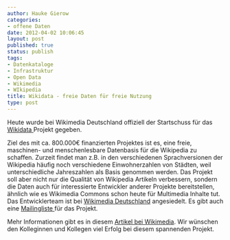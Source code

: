 ```yaml
---
author: Hauke Gierow
categories:
- offene Daten
date: 2012-04-02 10:06:45
layout: post
published: true
status: publish
tags:
- Datenkataloge
- Infrastruktur
- Open Data
- Wikimedia
- WIkipedia
title: Wikidata - freie Daten für freie Nutzung
type: post
---
```


Heute wurde bei Wikimedia Deutschland offiziell der Startschuss für das [Wikidata ](http://meta.wikimedia.org/w/index.php?title=Wikidata/de&uselang=de)Projekt gegeben.

Ziel des mit ca. 800.000€ finanzierten Projektes ist es, eine freie, maschinen- und menschenlesbare Datenbasis für die Wikipedia zu schaffen. Zurzeit findet man z.B. in den verschiedenen Sprachversionen der Wikipedia häufig noch verschiedene Einwohnerzahlen von Städten, weil unterschiedliche Jahreszahlen als Basis genommen werden. Das Projekt soll aber nicht nur die Qualität von Wikipedia Artikeln verbessern, sondern die Daten auch für interessierte Entwickler anderer Projekte bereitstellen, ähnlich wie es Wikimedia Commons schon heute für Multimedia Inhalte tut. Das Entwicklerteam ist bei [Wikimedia Deutschland](http://www.wikimedia.de) angesiedelt. Es gibt auch eine [Mailingliste ](https://lists.wikimedia.org/mailman/listinfo/wikidata-l)für das Projekt.

Mehr Informationen gibt es in diesem [Artikel bei Wikimedia](http://meta.wikimedia.org/w/index.php?title=Wikidata/de&uselang=de). Wir wünschen den Kolleginnen und Kollegen viel Erfolg bei diesem spannenden Projekt.